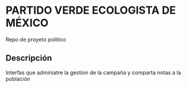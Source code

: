 # PARTIDO VERDE ECOLOGISTA DE MÉXICO

Repo de proyeto politico

## Descripción

Interfas que adminiatre la gestion de la campaña y comparta notas a la población
